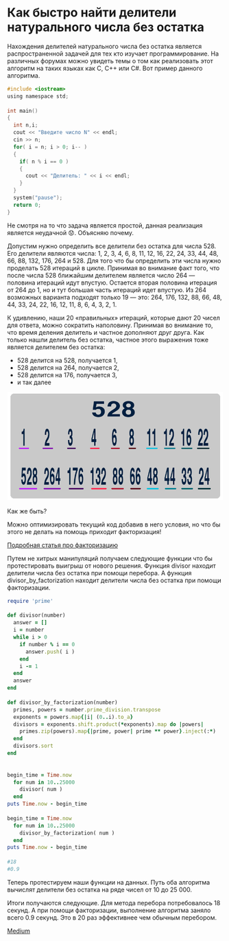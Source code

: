 # Как быстро найти делители натурального числа без остатка

Нахождения делителей натурального числа без остатка является распространенной задачей для тех кто изучает программирование. На различных форумах можно увидеть темы о том как реализовать этот алгоритм на таких языках как C, C++ или C#. Вот пример данного алгоритма.

```c
#include <iostream>
using namespace std;
 
int main()
{
  int n,i;
  cout << "Введите число N" << endl;
  cin >> n;
  for( i = n; i > 0; i-- )
  {
    if( n % i == 0 )
    {
      cout << "Делитель: " << i << endl;
    }
  }
  system("pause");
  return 0;
}
```

Не смотря на то что задача является простой, данная реализация является неудачной 😟. Объясняю почему.

Допустим нужно определить все делители без остатка для числа 528. Его делители являются числа: 1, 2, 3, 4, 6, 8, 11, 12, 16, 22, 24, 33, 44, 48, 66, 88, 132, 176, 264 и 528. Для того что бы определить эти числа нужно проделать 528 итераций в цикле. Принимая во внимание факт того, что после числа 528 ближайшим делителем является число 264 — половина итераций идут впустую. Остается вторая половина итерация от 264 до 1, но и тут большая часть итераций идет впустую. Из 264 возможных варианта подходят только 19 — это: 264, 176, 132, 88, 66, 48, 44, 33, 24, 22, 16, 12, 11, 8, 6, 4, 3, 2, 1.

К удивлению, наши 20 «правильных» итераций, которые дают 20 чисел для ответа, можно сократить наполовину. Принимая во внимание то, что время деления делитель и частное дополняют друг друга. Как только нашли делитель без остатка, частное этого выражения тоже является делителем без остатка:

* 528 делится на 528, получается 1,
* 528 делится на 264, получается 2,
* 528 делится на 176, получается 3,
* и так далее

![Наглядное представление того что делитель и частное дополняют друг друга](image01.png)

Как же быть?

Можно оптимизировать текущий код добавив в него условия, но что бы этого не делать на помощь приходит факторизация!

[Подробная статья про факторизацию]([/images/logo.png](https://ru.wikipedia.org/wiki/%D0%A4%D0%B0%D0%BA%D1%82%D0%BE%D1%80%D0%B8%D0%B7%D0%B0%D1%86%D0%B8%D1%8F_%D1%86%D0%B5%D0%BB%D1%8B%D1%85_%D1%87%D0%B8%D1%81%D0%B5%D0%BB))

Путем не хитрых манипуляций получаем следующие функции что бы протестировать выигрыш от нового решения. Функция divisor находит делители числа без остатка при помощи перебора. А функция divisor_by_factorization находит делители числа без остатка при помощи факторизации.

```ruby
require 'prime'

def divisor(number)
  answer = []
  i = number
  while i > 0
    if number % i == 0
      answer.push( i )
    end
    i -= 1
  end
  answer
end

def divisor_by_factorization(number)  
  primes, powers = number.prime_division.transpose
  exponents = powers.map{|i| (0..i).to_a}
  divisors = exponents.shift.product(*exponents).map do |powers|
    primes.zip(powers).map{|prime, power| prime ** power}.inject(:*)
  end
  divisors.sort
end


begin_time = Time.now
  for num in 10..25000
    divisor( num )
  end
puts Time.now - begin_time

begin_time = Time.now
  for num in 10..25000
    divisor_by_factorization( num )
  end
puts Time.now - begin_time

#18
#0.9
```

Теперь протестируем наши функции на данных. Путь оба алгоритма вычислят делители без остатка на ряде чисел от 10 до 25 000.

Итоги получаются следующие. Для метода перебора потребовалось 18 секунд. А при помощи факторизации, выполнение алгоритма заняло всего 0.9 секунд. Это в 20 раз эффективнее чем обычным перебором.

[Medium](https://kopilov-vlad.medium.com/%D0%BA%D0%B0%D0%BA-%D0%B1%D1%8B%D1%81%D1%82%D1%80%D0%BE-%D0%BD%D0%B0%D0%B9%D1%82%D0%B8-%D0%B4%D0%B5%D0%BB%D0%B8%D1%82%D0%B5%D0%BB%D0%B8-%D0%BD%D0%B0%D1%82%D1%83%D1%80%D0%B0%D0%BB%D1%8C%D0%BD%D0%BE%D0%B3%D0%BE-%D1%87%D0%B8%D1%81%D0%BB%D0%B0-%D0%B1%D0%B5%D0%B7-%D0%BE%D1%81%D1%82%D0%B0%D1%82%D0%BA%D0%B0-2750307f47a3)
